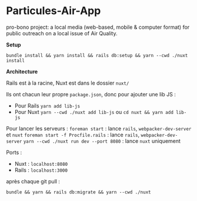 # Particules-Air-App
pro-bono project: a local media (web-based, mobile &amp; computer format) for public outreach on a local issue of Air Quality.

**Setup**

`bundle install && yarn install && rails db:setup && yarn --cwd ./nuxt install`

**Architecture**

Rails est à la racine, Nuxt est dans le dossier `nuxt/`

Ils ont chacun leur propre `package.json`, donc pour ajouter une lib JS :
- Pour Rails `yarn add lib-js`
- Pour Nuxt `yarn --cwd ./nuxt add lib-js` ou `cd nuxt && yarn add lib-js`


Pour lancer les serveurs :
`foreman start` : lance `rails`, `webpacker-dev-server` et `nuxt`
`foreman start -f Procfile.rails` : lance `rails`, `webpacker-dev-server`
`yarn --cwd ./nuxt run dev --port 8080` : lance `nuxt` uniquement

Ports :
- Nuxt : `localhost:8080`
- Rails : `localhost:3000`

après chaque git pull :
```
bundle && yarn && rails db:migrate && yarn --cwd ./nuxt
```
